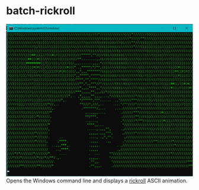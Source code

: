# batch-rickroll
![The commandline rickroll in action](https://raw.githubusercontent.com/liamhtml/batch-rickroll/main/rickroll.png)
Opens the Windows command line and displays a [rickroll](https://www.youtube.com/watch?v=dQw4w9WgXcQ) ASCII animation.
